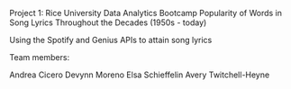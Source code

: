 Project 1: Rice University Data Analytics Bootcamp
Popularity of Words in Song Lyrics Throughout the Decades (1950s - today)

Using the Spotify and Genius APIs to attain song lyrics

Team members:

Andrea Cicero
Devynn Moreno
Elsa Schieffelin
Avery Twitchell-Heyne
